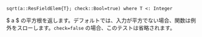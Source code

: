 ```
sqrt(a::ResFieldElem{T}; check::Bool=true) where T <: Integer
```

$ a $ の平方根を返します。デフォルトでは、入力が平方でない場合、関数は例外をスローします。`check=false` の場合、このテストは省略されます。
